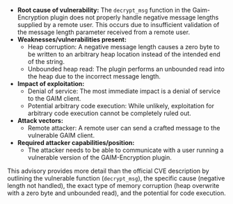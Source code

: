 - **Root cause of vulnerability:** The `decrypt_msg` function in the Gaim-Encryption plugin does not properly handle negative message lengths supplied by a remote user. This occurs due to insufficient validation of the message length parameter received from a remote user.
- **Weaknesses/vulnerabilities present:**
    - Heap corruption: A negative message length causes a zero byte to be written to an arbitrary heap location instead of the intended end of the string.
    - Unbounded heap read: The plugin performs an unbounded read into the heap due to the incorrect message length.
- **Impact of exploitation:**
    - Denial of service: The most immediate impact is a denial of service to the GAIM client.
    - Potential arbitrary code execution: While unlikely, exploitation for arbitrary code execution cannot be completely ruled out.
- **Attack vectors:**
    - Remote attacker: A remote user can send a crafted message to the vulnerable GAIM client.
- **Required attacker capabilities/position:**
    - The attacker needs to be able to communicate with a user running a vulnerable version of the GAIM-Encryption plugin.

This advisory provides more detail than the official CVE description by outlining the vulnerable function (`decrypt_msg`), the specific cause (negative length not handled), the exact type of memory corruption (heap overwrite with a zero byte and unbounded read), and the potential for code execution.